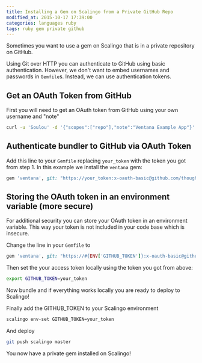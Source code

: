 ```yaml
---
title: Installing a Gem on Scalingo from a Private GitHub Repo
modified_at: 2015-10-17 17:39:00
categories: languages ruby
tags: ruby gem private github
---
```


Sometimes you want to use a gem on Scalingo that is in a private repository on
GitHub.

Using Git over HTTP you can authenticate to GitHub using basic authentication.
However, we don't want to embed usernames and passwords in `Gemfile`s. Instead,
we can use authentication tokens.

## Get an OAuth Token from  GitHub

First you will need to get an OAuth token from GitHub using your own username and "note"

```bash
curl -u 'Soulou' -d '{"scopes":["repo"],"note":"Ventana Example App"}' https://api.github.com/authorizations
```

## Authenticate bundler to GitHub via OAuth Token

Add this line to your `Gemfile` replacing `your_token` with the token you got
from step 1. In this example we install the `ventana` gem:

```ruby
gem 'ventana', git: "https://your_token:x-oauth-basic@github.com/thoughtbot/ventana.git"
```

## Storing the OAuth token in an environment variable (more secure)

For additional security you can store your OAuth token in an environment
variable. This way your token is not included in your code base which is
insecure.

Change the line in your `Gemfile` to

```ruby
gem 'ventana', git: "https://#{ENV['GITHUB_TOKEN']}:x-oauth-basic@github.com/thoughtbot/ventana.git"
```

Then set the your access token locally using the token you got from above:

```bash
export GITHUB_TOKEN=your_token
```

Now bundle and if everything works locally you are ready to deploy to Scalingo!

Finally add the GITHUB_TOKEN to your Scalingo environment

```bash
scalingo env-set GITHUB_TOKEN=your_token
```

And deploy

```bash
git push scalingo master
```

You now have a private gem installed on Scalingo!
